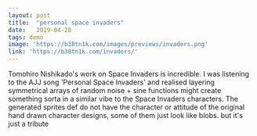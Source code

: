 ```yaml
---
layout: post
title:  "personal space invaders"
date:   2019-04-28
tags: demo
image: 'https://b38tn1k.com/images/previews/invaders.png'
link: 'https://b38tn1k.com/invaders/'
---
```

Tomohiro Nishikado's work on Space Invaders is incredible. I was listening to the AJJ song 'Personal Space Invaders' and realised layering symmetrical arrays of random noise + sine functions might create something sorta in a similar vibe to the Space Invaders characters. The generated sprites def do not have the character or attitude of the original hand drawn character designs, some of them just look like blobs. but it's just a tribute
